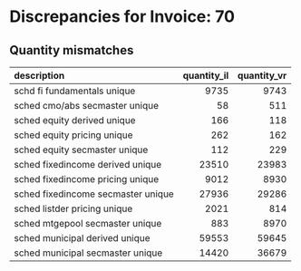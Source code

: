 # Discrepancies for Invoice: 70

## Quantity mismatches

| description                        |   quantity_il |   quantity_vr |
|:-----------------------------------|--------------:|--------------:|
| schd fi fundamentals unique        |          9735 |          9743 |
| sched cmo/abs secmaster unique     |            58 |           511 |
| sched equity derived unique        |           166 |           118 |
| sched equity pricing unique        |           262 |           162 |
| sched equity secmaster unique      |           112 |           229 |
| sched fixedincome derived unique   |         23510 |         23983 |
| sched fixedincome pricing unique   |          9012 |          8930 |
| sched fixedincome secmaster unique |         27936 |         29286 |
| sched listder pricing unique       |          2021 |           814 |
| sched mtgepool secmaster unique    |           883 |          8970 |
| sched municipal derived unique     |         59553 |         59645 |
| sched municipal secmaster unique   |         14420 |         36679 |

